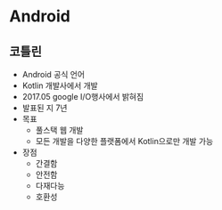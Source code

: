 # Android
## 코틀린

   
  - Android 공식 언어
  - Kotlin 개발사에서 개발
  - 2017.05 google I/O행사에서 밝혀짐
  - 발표된 지 7년
  - 목표
   	- 풀스택 웹 개발
   	- 모든 개발을 다양한 플랫폼에서 Kotlin으로만 개발 가능
  - 장점
  	- 간결함
  	- 안전함
  	- 다재다능
  	- 호환성
   
   
   
   
   
   
   
   
   
   
   
   
   
   
   
   
   
   
   
   
   